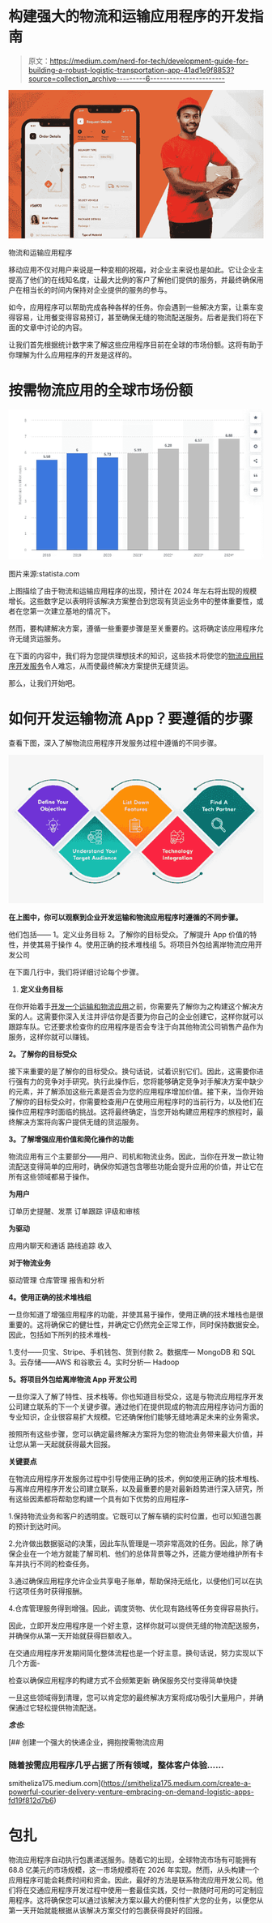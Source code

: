 # 构建强大的物流和运输应用程序的开发指南

> 原文：<https://medium.com/nerd-for-tech/development-guide-for-building-a-robust-logistic-transportation-app-41ad1e9f8853?source=collection_archive---------6----------------------->

![](img/914247c4fd27dc905717be74bac20b74.png)

物流和运输应用程序

移动应用不仅对用户来说是一种变相的祝福，对企业主来说也是如此。它让企业主提高了他们的在线知名度，让最大比例的客户了解他们提供的服务，并最终确保用户在相当长的时间内保持对企业提供的服务的参与。

如今，应用程序可以帮助完成各种各样的任务。你会遇到一些解决方案，让乘车变得容易，让用餐变得容易预订，甚至确保无缝的物流配送服务。后者是我们将在下面的文章中讨论的内容。

让我们首先根据统计数字来了解这些应用程序目前在全球的市场份额。这将有助于你理解为什么应用程序的开发是这样的。

# 按需物流应用的全球市场份额

![](img/58f41db4e523ec54b1ba9c93860ab276.png)

图片来源:statista.com

上图描绘了由于物流和运输应用程序的出现，预计在 2024 年左右将出现的规模增长。这些数字足以表明将该解决方案整合到您现有货运业务中的整体重要性，或者在您第一次建立基地的情况下。

然而，要构建解决方案，遵循一些重要步骤是至关重要的。这将确定该应用程序允许无缝货运服务。

在下面的内容中，我们将为您提供理想技术的知识，这些技术将使您的[物流应用程序开发服务](https://www.peppyocean.com/logistics-transportation-app-development/)令人难忘，从而使最终解决方案提供无缝货运。

那么，让我们开始吧。

# 如何开发运输物流 App？要遵循的步骤

查看下图，深入了解物流应用程序开发服务过程中遵循的不同步骤。

![](img/2d848ee79c59086221b75fe7379fb54b.png)

**在上图中，你可以观察到企业开发运输和物流应用程序时遵循的不同步骤。**

他们包括——
1。定义业务目标
2。了解你的目标受众。了解提升 App 价值的特性，并使其易于操作
4。使用正确的技术堆栈组
5。将项目外包给离岸物流应用开发公司

在下面几行中，我们将详细讨论每个步骤。

1.  **定义业务目标**

在你开始着手[开发一个运输和物流应用](https://www.peppyocean.com/a-useful-insight-into-the-logistics-and-transportation-app-development-features/)之前，你需要先了解你为之构建这个解决方案的人。这需要你深入关注并评估你是否要为你自己的企业创建它，这样你就可以跟踪车队。它还要求检查你的应用程序是否会专注于向其他物流公司销售产品作为服务，这样你就可以赚钱。

**2。了解你的目标受众**

接下来重要的是了解你的目标受众。换句话说，试着识别它们。因此，这需要你进行强有力的竞争对手研究。执行此操作后，您将能够确定竞争对手解决方案中缺少的元素，并了解添加这些元素是否会为您的应用程序增加价值。接下来，当你开始了解你的目标受众时，你需要检查用户在使用应用程序时的当前行为，以及他们在操作应用程序时面临的挑战。这将最终确定，当您开始构建应用程序的旅程时，最终解决方案将向客户提供无缝的货运服务。

**3。了解增强应用价值和简化操作的功能**

物流应用有三个主要部分——用户、司机和物流业务。因此，当你在开发一款让物流配送变得简单的应用时，确保你知道包含哪些功能会提升应用的价值，并让它在所有这些领域都易于操作。

**为用户**

订单历史提醒、发票
订单跟踪
评级和审核

**为驱动**

应用内聊天和通话
路线追踪
收入

**对于物流业务**

驱动管理
仓库管理
报告和分析

**4。使用正确的技术堆栈组**

一旦你知道了增强应用程序的功能，并使其易于操作，使用正确的技术堆栈也是很重要的。这将确保它的健壮性，并确定它仍然完全正常工作，同时保持数据安全。
因此，包括如下所列的技术堆栈-

1.支付——贝宝、Stripe、手机钱包、货到付款
2。数据库— MongoDB 和 SQL
3。云存储——AWS 和谷歌云
4。实时分析— Hadoop

**5。将项目外包给离岸物流 App 开发公司**

一旦你深入了解了特性、技术栈等。你也知道目标受众，这是与物流应用程序开发公司建立联系的下一个关键步骤。通过他们在提供现成的物流应用程序访问方面的专业知识，企业很容易扩大规模。它还确保他们能够无缝地满足未来的业务需求。

按照所有这些步骤，您可以确定最终解决方案将为您的物流业务带来最大价值，并让您从第一天起就获得最大回报。

**关键要点**

在物流应用程序开发服务过程中引导使用正确的技术，例如使用正确的技术堆栈、与离岸应用程序开发公司建立联系，以及最重要的是对最新趋势进行深入研究，所有这些因素都将帮助您构建一个具有如下优势的应用程序-

1.保持物流业务和客户的透明度。它既可以了解车辆的实时位置，也可以知道包裹的预计到达时间。

2.允许做出数据驱动的决策，因此车队管理是一项非常高效的任务。因此，除了确保企业在一个地方就能了解司机、他们的总体背景等之外，还能方便地维护所有卡车并执行不同的检查任务。

3.通过确保应用程序允许企业共享电子账单，帮助保持无纸化，以便他们可以在执行这项任务时获得报酬。

4.仓库管理服务得到增强。因此，调度货物、优化现有路线等任务变得容易执行。

因此，立即开发应用程序是一个好主意，这样你就可以提供无缝的物流配送服务，并确保你从第一天开始就获得巨额收入。

在交通应用程序开发期间简化整体流程也是一个好主意。换句话说，努力实现以下几个方面-

检查以确保应用程序的构建方式不会频繁更新
确保服务交付变得简单快捷

一旦这些领域得到清理，您可以肯定您的最终解决方案将成功吸引大量用户，并确保通过它轻松提供物流配送。

***念也:***

[](https://smitheliza175.medium.com/create-a-powerful-courier-delivery-venture-embracing-on-demand-logistic-apps-fd19f812d7b6) [## 创建一个强大的快递企业，拥抱按需物流应用

### 随着按需应用程序几乎占据了所有领域，整体客户体验……

smitheliza175.medium.com](https://smitheliza175.medium.com/create-a-powerful-courier-delivery-venture-embracing-on-demand-logistic-apps-fd19f812d7b6) 

# 包扎

物流应用程序自动执行包裹递送服务。随着它的出现，全球物流市场有可能拥有 68.8 亿美元的市场规模，这一市场规模将在 2026 年实现。然而，从头构建一个应用程序可能会耗费时间和资金。因此，最好的方法是联系物流应用开发公司。他们将在交通应用程序开发过程中使用一套最佳实践，交付一款随时可用的可定制应用程序。这将确保您可以通过该解决方案以最大的便利性扩大您的业务，以便您从第一天开始就能根据从该解决方案交付的包裹获得良好的回报。